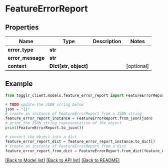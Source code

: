 # FeatureErrorReport


## Properties

Name | Type | Description | Notes
------------ | ------------- | ------------- | -------------
**error_type** | **str** |  | 
**error_message** | **str** |  | 
**context** | **Dict[str, object]** |  | [optional] 

## Example

```python
from togglr_client.models.feature_error_report import FeatureErrorReport

# TODO update the JSON string below
json = "{}"
# create an instance of FeatureErrorReport from a JSON string
feature_error_report_instance = FeatureErrorReport.from_json(json)
# print the JSON string representation of the object
print(FeatureErrorReport.to_json())

# convert the object into a dict
feature_error_report_dict = feature_error_report_instance.to_dict()
# create an instance of FeatureErrorReport from a dict
feature_error_report_from_dict = FeatureErrorReport.from_dict(feature_error_report_dict)
```
[[Back to Model list]](../README.md#documentation-for-models) [[Back to API list]](../README.md#documentation-for-api-endpoints) [[Back to README]](../README.md)


